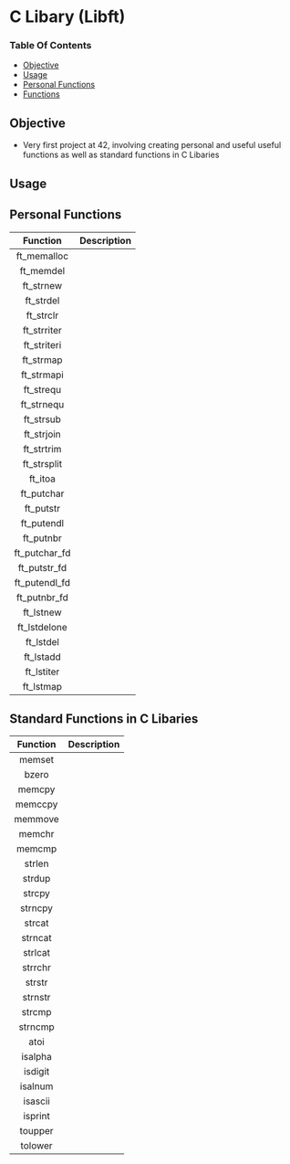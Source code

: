 # C Libary (Libft)

### Table Of Contents
* [Objective](#objective)
* [Usage](#usage)
* [Personal Functions](#Personal-Functions)
* [Functions](#Standard-Functions-in-C-Libaries)

## Objective
* Very first project at 42, involving creating personal and useful useful functions as well as standard functions in C Libaries

## Usage

## Personal Functions
| Function | Description |
| :---: | :--- |
| ft_memalloc | |
| ft_memdel | |
| ft_strnew | |
| ft_strdel | |
| ft_strclr | |
| ft_strriter | |
| ft_striteri | |
| ft_strmap | |
| ft_strmapi | |
| ft_strequ | |
| ft_strnequ | |
| ft_strsub | |
| ft_strjoin | |
| ft_strtrim | |
| ft_strsplit | |
| ft_itoa | |
| ft_putchar | |
| ft_putstr | |
| ft_putendl | |
| ft_putnbr | |
| ft_putchar_fd | |
| ft_putstr_fd | |
| ft_putendl_fd | |
| ft_putnbr_fd | |
| ft_lstnew | |
| ft_lstdelone | |
| ft_lstdel | |
| ft_lstadd | |
| ft_lstiter | |
| ft_lstmap | |

## Standard Functions in C Libaries
| Function | Description |
| :---: | :--- |
| memset | |
| bzero | |
| memcpy | |
| memccpy | |
| memmove | |
| memchr | |
| memcmp | |
| strlen | |
| strdup | |
| strcpy | |
| strncpy | |
| strcat | |
| strncat | |
| strlcat | |
| strrchr | |
| strstr | |
| strnstr | |
| strcmp | |
| strncmp | |
| atoi | |
| isalpha | |
| isdigit | |
| isalnum | |
| isascii | |
| isprint | |
| toupper | |
| tolower | |
